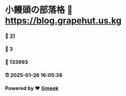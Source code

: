# 小饅頭の部落格 :link: https://blog.grapehut.us.kg 
### :page_facing_up: [31](https://blog.grapehut.us.kg/tag.html) 
### :speech_balloon: 3 
### :hibiscus: 133993 
### :alarm_clock: 2025-01-26 16:05:38 
### Powered by :heart: [Gmeek](https://github.com/Meekdai/Gmeek)

